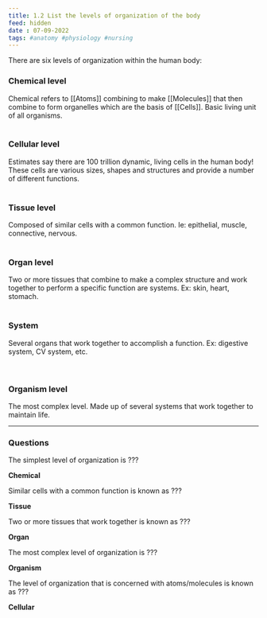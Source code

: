 ```yaml
---
title: 1.2 List the levels of organization of the body
feed: hidden
date : 07-09-2022
tags: #anatomy #physiology #nursing
---
```


There are six levels of organization within the human body:

### **Chemical level**
  
Chemical refers to [[Atoms]] combining to make [[Molecules]] that then combine to form organelles which are the basis of [[Cells]]. Basic living unit of all organisms.
 <br><br>
### **Cellular level**
  
Estimates say there are 100 trillion dynamic, living cells in the human body! These cells are various sizes, shapes and structures and provide a number of different functions.
  <br> <br>
### **Tissue level**
  
  Composed of similar cells with a common function. Ie: epithelial, muscle, connective, nervous.
  <br> <br>
### **Organ level**
  
  Two or more tissues that combine to make a complex structure and work together to perform a specific function are systems. Ex: skin, heart, stomach.
  <br> <br>
### **System**
  
Several organs that work together to accomplish a function. Ex: digestive system, CV system, etc.  
  <br> 
### **Organism level**

The most complex level. Made up of several systems that work together to maintain life.

---------

### Questions

The simplest level of organization is ???

**Chemical**

Similar cells with a common function is known as ???

**Tissue**

Two or more tissues that work together is known as ???

**Organ**

The most complex level of organization is ???

**Organism**

The level of organization that is concerned with atoms/molecules is known as ???

**Cellular**
